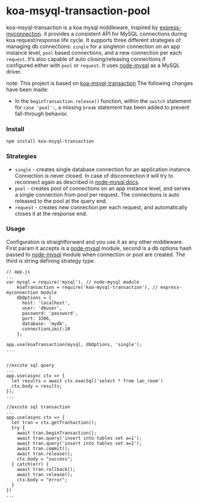koa-msyql-transaction-pool
============
 koa-msyql-transaction is a koa mysql middleware, Inspired by [express-myconnection](https://github.com/pwalczyszyn/express-myconnection). it provides a consistent API for MySQL connections during koa request/response life cycle. It supports three different strategies of managing db connections: ` single ` for a singleton connection on an app instance level, `pool` based connections, and a new connection per each `request`. It’s also capable of auto closing/releasing connections if configured either with `pool` or `request`. It uses [node-mysql](https://github.com/felixge/node-mysql) as a MySQL driver.

 note: This project is based on [koa-msyql-transaction](https://github.com/lix059/koa-msyql-transaction) The following changes have been made: 
 - In the `beginTransaction.release()` function, within the `switch` statement for `case 'pool':`, a missing `break` statement has been added to prevent fall-through behavior.


### Install
```
npm install koa-msyql-transaction
```


### Strategies

*   `single` - creates single database connection for an application instance. Connection is never closed. In case of disconnection it will try to reconnect again as described in [node-mysql docs](https://github.com/felixge/node-mysql).
*   `pool` - creates pool of connections on an app instance level, and serves a single connection from pool per request. The connections is auto released to the pool at the query end.
*   `request` - creates new connection per each request, and automatically closes it at the response end.

### Usage

Configuration is straightforward and you use it as any other middleware. First param it accepts is a  [node-mysql](https://github.com/felixge/node-mysql) module, second is a db options hash passed to [node-mysql](https://github.com/felixge/node-mysql) module when connection or pool are created. The third is string defining strategy type.

    // app.js
    ...
    var mysql = require('mysql'), // node-mysql module
        koaTransaction = require('koa-mysql-transaction'), // express-myconnection module
        dbOptions = {
          host: 'localhost',
          user: 'dbuser',
          password: 'password',
          port: 3306,
          database: 'mydb',
          connectionLimit:10
        };
      
    app.use(koaTransaction(mysql, dbOptions, 'single');
    ...


    //excute sql query
    ...
    app.use(async ctx => {
      let results = await ctx.execSql('select * from lan_room')
      ctx.body = results;
    });
    ...

    //excute sql transaction
    ...
    app.use(async ctx => {
      let tran = ctx.getTranSaction();
      try {
        await tran.beginTransaction();
        await tran.query('insert into tables set a=1');
        await tran.query('insert into tables set a=2');
        await tran.commit();
        await tran.release();
        ctx.body = "success";
      } catch(err) {  
        await tran.rollback();
        await tran.release();
        ctx.body = "error";
      }
    })
    ...
